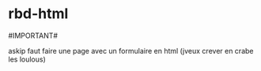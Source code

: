 # rbd-html

#IMPORTANT#

askip faut faire une page avec un formulaire en html
(jveux crever en crabe les loulous)
